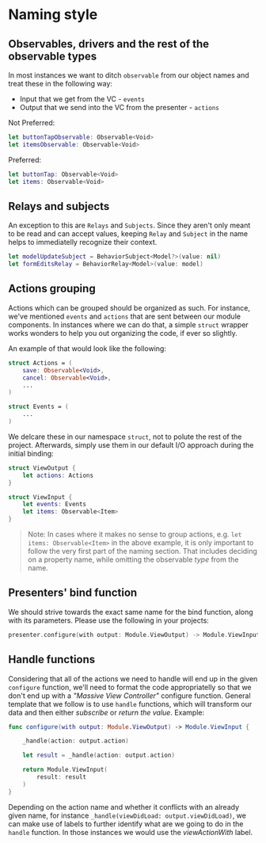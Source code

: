 # Naming style

## Observables, drivers and the rest of the observable types

In most instances we want to ditch `observable` from our object names and treat these in the following way:

* Input that we get from the VC - `events`
* Output that we send into the VC from the presenter - `actions`

Not Preferred:

```swift
let buttonTapObservable: Observable<Void>
let itemsObservable: Observable<Void>
```

Preferred:

```swift
let buttonTap: Observable<Void>
let items: Observable<Void>
```

## Relays and subjects

An exception to this are `Relays` and `Subjects`. Since they aren't only meant to be read and can accept values, keeping `Relay` and `Subject` in the name helps to immediatelly recognize their context.

```swift
let modelUpdateSubject = BehaviorSubject<Model?>(value: nil)
let formEditsRelay = BehaviorRelay<Model>(value: model)
```

## Actions grouping

Actions which can be grouped should be organized as such. For instance, we've mentioned `events` and `actions` that are sent between our module components.
In instances where we can do that, a simple `struct` wrapper works wonders to help you out organizing the code, if ever so slightly.

An example of that would look like the following:

```swift
struct Actions = (
    save: Observable<Void>,
    cancel: Observable<Void>,
    ...
)
```

```swift
struct Events = (
    ...
)
```

We delcare these in our namespace `struct`, not to polute the rest of the project. Afterwards, simply use them in our default I/O approach during the initial binding:

```swift
struct ViewOutput {
    let actions: Actions
}
```

```swift
struct ViewInput {
    let events: Events
    let items: Observable<Item>
}
```

>Note: In cases where it makes no sense to group actions, e.g. `let items: Observable<Item>` in the above example, it is only important to follow the very first part of the naming section. That includes deciding on a property name, while omitting the observable _type_ from the name.

## Presenters' bind function

We should strive towards the exact same name for the bind function, along with its parameters. Please use the following in your projects:

```swift
presenter.configure(with output: Module.ViewOutput) -> Module.ViewInput
```

## Handle functions

Considering that all of the actions we need to handle will end up in the given `configure` function, we'll need to format the code appropriatelly so that we don't end up with a _"Massive View Controller"_ configure function.
General template that we follow is to use `handle` functions, which will transform our data and then either _subscribe_ or _return the value_. Example:

```swift
func configure(with output: Module.ViewOutput) -> Module.ViewInput {

    _handle(action: output.action)

    let result = _handle(action: output.action)

    return Module.ViewInput(
        result: result
    )
}
```

Depending on the action name and whether it conflicts with an already given name, for instance `_handle(viewDidLoad: output.viewDidLoad)`, we can make use of labels to further identify what are we going to do in the `handle` function. In those instances we would use the _viewActionWith_ label.
